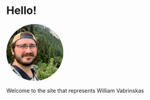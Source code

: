 # Hello!
<a href="https://github.com/wvabrinskas"><img src="media/profile-sqr.jpg" width="150" style='border-radius: 50%;'/></a>

Welcome to the site that represents William Vabrinskas

